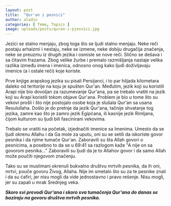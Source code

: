 ```yaml
---
layout: post
title:  "Qur'an i pesnici"
author: aladin
categories: [ Teme, Topics ]
image: uploads/posts/quran-i-pjesnici.jpg
---
```

Jezici se stalno menjaju, zbog toga što se ljudi stalno menjaju. Neke reči postaju arhaizmi i nestaju, neke se izmene, neke dobiju drugačija značenja, neke se preuzmu iz drugih jezika i osmisle se nove reči. Slično se dešava i sa čitavim frazama. Zbog velike žurbe i premalo razmišljanja nastaje velika razlika između imena i imenica, odnosno onog kako ljudi doživljavaju imenice (a i ostale reči) koje koriste.

Prve knjige arapskog jezika su pisali Persijanci, i to par hiljada kilometara daleko od teritorije na koju je spušten Qur'an. Međutim, jezik koji su koristili Arapi nije bio dovoljan za razumevanje Qur'ana, pa se trebalo vratiti na jezik koji su Arapi koristili tokom objave Qur'ana. Problem je bio u tome što su vekovi prošli i što nije postojalo osobe koja je slušala Qur'an sa usana Resulullaha. Došlo je do pretnje da jezik Qur'ana, tačnije shvatanje tog jezika, zamre kao što je zamro jezik Egipćana, ili kasnije jezik Rimljana, čijom kulturom su ljudi bili fascinirani vekovima.

Trebalo se vratiti na početak, izjednačiti imenice sa Imenima. Umesto da se ljudi okrenu Allahu i da Ga mole za uputu, oni su se setili da iskoriste govor pesnika i da njime tumače Qur'an. Zaboravili su šta Allah govori o pesnicima, a posebno to da se u 69:41 sa razlogom kaže "A nije on sa govorom pesnika..." Zaboravili su ljudi da je to Allahov govor i da samo Allah može poučiti njegovom značenju.

Tako su se muslimani okrenuli bukvalno društvu mrtvih pesnika, da ih oni, mrtvi, pouče govoru Živog, Allaha. Nije im smetalo što su za te pesnike znali i da su ćafiri, jer nisu mogli da vide jednostavno i pravo rešenje. Nisu mogli, jer su zapali u mrak Srednjeg veka.

<em>**Skoro svi prevodi Qur'ana i skoro sva tumačenja Qur'ana do danas se baziraju na govoru društva mrtvih pesnika.**</em>